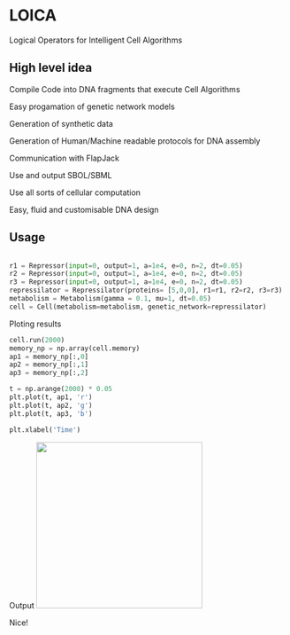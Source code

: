 # LOICA
Logical Operators for Intelligent Cell Algorithms

## High level idea

Compile Code into DNA fragments that execute Cell Algorithms

Easy progamation of genetic network models

Generation of synthetic data

Generation of Human/Machine readable protocols for DNA assembly

Communication with FlapJack

Use and output SBOL/SBML

Use all sorts of cellular computation

Easy, fluid and customisable DNA design


## Usage

```python

r1 = Repressor(input=0, output=1, a=1e4, e=0, n=2, dt=0.05) 
r2 = Repressor(input=0, output=1, a=1e4, e=0, n=2, dt=0.05) 
r3 = Repressor(input=0, output=1, a=1e4, e=0, n=2, dt=0.05) 
repressilator = Repressilator(proteins= [5,0,0], r1=r1, r2=r2, r3=r3)
metabolism = Metabolism(gamma = 0.1, mu=1, dt=0.05)
cell = Cell(metabolism=metabolism, genetic_network=repressilator)

```
Ploting results

```python
cell.run(2000)
memory_np = np.array(cell.memory)
ap1 = memory_np[:,0]
ap2 = memory_np[:,1]
ap3 = memory_np[:,2]

t = np.arange(2000) * 0.05
plt.plot(t, ap1, 'r')
plt.plot(t, ap2, 'g')
plt.plot(t, ap3, 'b')

plt.xlabel('Time')
```
Output
<img src="https://github.com/SynBioUC/LOICA/blob/master/images/time_dynamics.png" height="300" />


Nice!
